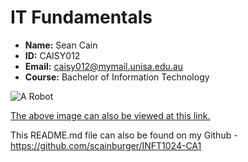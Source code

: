 # IT Fundamentals

- **Name:** Sean Cain
- **ID:** CAISY012
- **Email:** caisy012@mymail.unisa.edu.au
- **Course:** Bachelor of Information Technology

![A Robot](https://upload.wikimedia.org/wikipedia/commons/0/03/Kismet-IMG_6007-black.jpg)

[The above image can also be viewed at this link.](https://commons.wikimedia.org/wiki/File:Kismet-IMG_6007-black.jpg)

This README.md file can also be found on my Github - https://github.com/scainburger/INFT1024-CA1